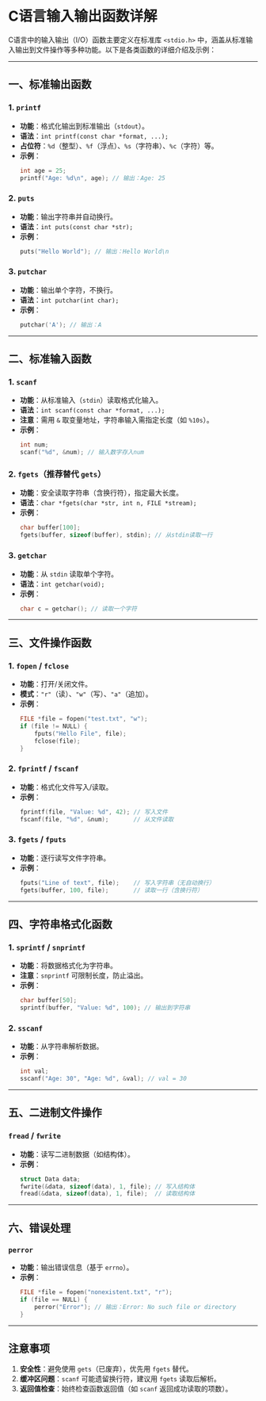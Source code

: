 # C语言输入输出函数详解

C语言中的输入输出（I/O）函数主要定义在标准库 `<stdio.h>` 中，涵盖从标准输入输出到文件操作等多种功能。以下是各类函数的详细介绍及示例：

---

## 一、标准输出函数

### 1. `printf`
- **功能**：格式化输出到标准输出（`stdout`）。
- **语法**：`int printf(const char *format, ...);`
- **占位符**：`%d`（整型）、`%f`（浮点）、`%s`（字符串）、`%c`（字符）等。
- **示例**：
  ```c
  int age = 25;
  printf("Age: %d\n", age); // 输出：Age: 25
  ```

### 2. `puts`
- **功能**：输出字符串并自动换行。
- **语法**：`int puts(const char *str);`
- **示例**：
  ```c
  puts("Hello World"); // 输出：Hello World\n
  ```

### 3. `putchar`
- **功能**：输出单个字符，不换行。
- **语法**：`int putchar(int char);`
- **示例**：
  ```c
  putchar('A'); // 输出：A
  ```

---

## 二、标准输入函数

### 1. `scanf`
- **功能**：从标准输入（`stdin`）读取格式化输入。
- **语法**：`int scanf(const char *format, ...);`
- **注意**：需用 `&` 取变量地址，字符串输入需指定长度（如 `%10s`）。
- **示例**：
  ```c
  int num;
  scanf("%d", &num); // 输入数字存入num
  ```

### 2. `fgets`（推荐替代 `gets`）
- **功能**：安全读取字符串（含换行符），指定最大长度。
- **语法**：`char *fgets(char *str, int n, FILE *stream);`
- **示例**：
  ```c
  char buffer[100];
  fgets(buffer, sizeof(buffer), stdin); // 从stdin读取一行
  ```

### 3. `getchar`
- **功能**：从 `stdin` 读取单个字符。
- **语法**：`int getchar(void);`
- **示例**：
  ```c
  char c = getchar(); // 读取一个字符
  ```

---

## 三、文件操作函数

### 1. `fopen` / `fclose`
- **功能**：打开/关闭文件。
- **模式**：`"r"`（读）、`"w"`（写）、`"a"`（追加）。
- **示例**：
  ```c
  FILE *file = fopen("test.txt", "w");
  if (file != NULL) {
      fputs("Hello File", file);
      fclose(file);
  }
  ```

### 2. `fprintf` / `fscanf`
- **功能**：格式化文件写入/读取。
- **示例**：
  ```c
  fprintf(file, "Value: %d", 42); // 写入文件
  fscanf(file, "%d", &num);       // 从文件读取
  ```

### 3. `fgets` / `fputs`
- **功能**：逐行读写文件字符串。
- **示例**：
  ```c
  fputs("Line of text", file);    // 写入字符串（无自动换行）
  fgets(buffer, 100, file);       // 读取一行（含换行符）
  ```

---

## 四、字符串格式化函数

### 1. `sprintf` / `snprintf`
- **功能**：将数据格式化为字符串。
- **注意**：`snprintf` 可限制长度，防止溢出。
- **示例**：
  ```c
  char buffer[50];
  sprintf(buffer, "Value: %d", 100); // 输出到字符串
  ```

### 2. `sscanf`
- **功能**：从字符串解析数据。
- **示例**：
  ```c
  int val;
  sscanf("Age: 30", "Age: %d", &val); // val = 30
  ```

---

## 五、二进制文件操作

### `fread` / `fwrite`
- **功能**：读写二进制数据（如结构体）。
- **示例**：
  ```c
  struct Data data;
  fwrite(&data, sizeof(data), 1, file); // 写入结构体
  fread(&data, sizeof(data), 1, file);  // 读取结构体
  ```

---

## 六、错误处理

### `perror`
- **功能**：输出错误信息（基于 `errno`）。
- **示例**：
  ```c
  FILE *file = fopen("nonexistent.txt", "r");
  if (file == NULL) {
      perror("Error"); // 输出：Error: No such file or directory
  }
  ```

---

## 注意事项
1. **安全性**：避免使用 `gets`（已废弃），优先用 `fgets` 替代。
2. **缓冲区问题**：`scanf` 可能遗留换行符，建议用 `fgets` 读取后解析。
3. **返回值检查**：始终检查函数返回值（如 `scanf` 返回成功读取的项数）。
```